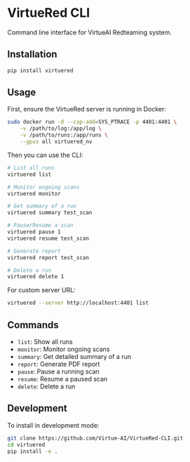 # VirtueRed CLI

Command line interface for VirtueAI Redteaming system.

## Installation

```bash
pip install virtuered
```

## Usage

First, ensure the VirtueRed server is running in Docker:

```bash
sudo docker run -d --cap-add=SYS_PTRACE -p 4401:4401 \
    -v /path/to/log:/app/log \
    -v /path/to/runs:/app/runs \
    --gpus all virtuered_nv
```

Then you can use the CLI:

```bash
# List all runs
virtuered list

# Monitor ongoing scans
virtuered monitor

# Get summary of a run
virtuered summary test_scan

# Pause/Resume a scan
virtuered pause 1
virtuered resume test_scan

# Generate report
virtuered report test_scan

# Delete a run
virtuered delete 1
```

For custom server URL:
```bash
virtuered --server http://localhost:4401 list
```

## Commands

- `list`: Show all runs
- `monitor`: Monitor ongoing scans
- `summary`: Get detailed summary of a run
- `report`: Generate PDF report
- `pause`: Pause a running scan
- `resume`: Resume a paused scan
- `delete`: Delete a run

## Development

To install in development mode:
```bash
git clone https://github.com/Virtue-AI/VirtueRed-CLI.git
cd virtuered
pip install -e .
```